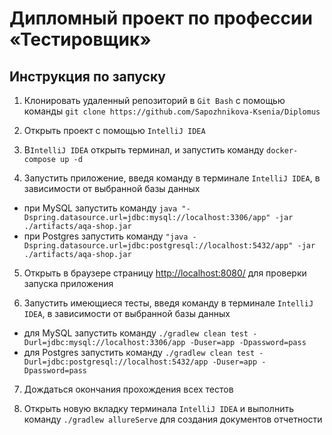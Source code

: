 # Дипломный проект по профессии «Тестировщик»

## Инструкция по запуску
1. Клонировать удаленный репозиторий в `Git Bash` с помощью команды `git clone https://github.com/Sapozhnikova-Ksenia/Diplomus`


2. Открыть проект с помощью `IntelliJ IDEA`


3. В`IntelliJ IDEA` открыть терминал, и запустить команду `docker-compose up -d` 


4. Запустить приложение, введя команду в терминале `IntelliJ IDEA`, в зависимости от выбранной базы данных
* при MySQL запустить команду `java "-Dspring.datasource.url=jdbc:mysql://localhost:3306/app" -jar ./artifacts/aqa-shop.jar`
* при Postgres запустить команду `"java -Dspring.datasource.url=jdbc:postgresql://localhost:5432/app" -jar ./artifacts/aqa-shop.jar`


5. Открыть в браузере страницу [http://localhost:8080/](http://localhost:8080/) для проверки запуска приложения


6. Запустить имеющиеся тесты, введя команду в терминале `IntelliJ IDEA`, в зависимости от выбранной базы данных
* для MySQL запустить команду `./gradlew clean test -Durl=jdbc:mysql://localhost:3306/app -Duser=app -Dpassword=pass`
* для Postgres запустить команду `./gradlew clean test -Durl=jdbc:postgresql://localhost:5432/app -Duser=app -Dpassword=pass`


7. Дождаться окончания прохождения всех тестов


8. Открыть новую вкладку терминала `IntelliJ IDEA` и выполнить команду `./gradlew allureServe` для создания документов отчетности